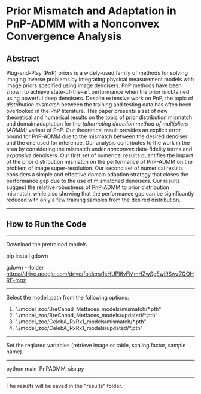 # Prior Mismatch and Adaptation in PnP-ADMM with a Nonconvex Convergence Analysis 



Abstract
----------
Plug-and-Play (PnP) priors is a widely-used family of methods for solving imaging inverse problems by integrating physical measurement models with image priors specified using image denoisers.  PnP methods have been shown to achieve state-of-the-art performance when the prior is obtained using powerful deep denoisers. Despite extensive work on PnP, the topic of *distribution mismatch* between the training and testing data has often been overlooked in the PnP literature. This paper presents a set of new theoretical and numerical results on the topic of prior distribution mismatch and domain adaptation for the *{alternating direction method of multipliers (ADMM)* variant of PnP. Our theoretical result provides an explicit error bound for PnP-ADMM due to the mismatch between the desired denoiser and the one used for inference. Our analysis contributes to the work in the area by considering the mismatch under *nonconvex* data-fidelity terms and *expansive* denoisers. Our first set of numerical results quantifies the impact of the prior distribution mismatch on the performance of PnP-ADMM on the problem of image super-resolution. Our second set of numerical results considers a simple and effective domain adaption strategy that closes the performance gap due to the use of mismatched denoisers. Our results suggest the relative robustness of PnP-ADMM to prior distribution mismatch, while also showing that the performance gap can be significantly reduced with only a few training samples from the desired distribution.

----------
## How to Run the Code
----------
Download the pretrained models 

pip install gdown 

gdown --folder https://drive.google.com/drive/folders/1kHUPl6vFMmHZwSgEwi9Swz7QOHRF-mqz

-------- 
Select the model_path from the following options: 
 1. "./model_zoo/BreCahad_Metfaces_models/mismatch/*.pth"
 2. "./model_zoo/BreCahad_Metfaces_models/updated/*.pth"
 3. "./model_zoo/CelebA_RxRx1_models/mismatch/*.pth"
 4. "./model_zoo/CelebA_RxRx1_models/updated/*.pth"

--------
Set the reqiured variables (retrieve image or table, scaling factor, sample name). 

--------
python main_PnPADMM_sisr.py 

-------
The results will be saved in the "results" folder. 
